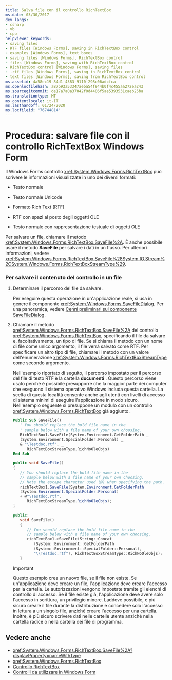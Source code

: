 ```yaml
---
title: Salva file con il controllo RichTextBox
ms.date: 03/30/2017
dev_langs:
- csharp
- vb
- cpp
helpviewer_keywords:
- saving files
- RTF files [Windows Forms], saving in RichTextBox control
- examples [Windows Forms], text boxes
- saving files [Windows Forms], RichTextBox control
- files [Windows Forms], saving with RichTextBox control
- RichTextBox control [Windows Forms], saving files
- .rtf files [Windows Forms], saving in RichTextBox control
- text files [Windows Forms], saving from RichTextBox control
ms.assetid: 4a58ec19-84d1-4383-9110-298c06adcfca
ms.openlocfilehash: a87b93a53347aeba54f944b0f4c455aa272ea243
ms.sourcegitcommit: de17a7a0a37042f0d4406f5ae5393531caeb25ba
ms.translationtype: MT
ms.contentlocale: it-IT
ms.lasthandoff: 01/24/2020
ms.locfileid: "76744814"
---
```

# <a name="how-to-save-files-with-the-windows-forms-richtextbox-control"></a>Procedura: salvare file con il controllo RichTextBox Windows Form

Il Windows Forms controllo <xref:System.Windows.Forms.RichTextBox> può scrivere le informazioni visualizzate in uno dei diversi formati:

- Testo normale

- Testo normale Unicode

- Formato Rich Text (RTF)

- RTF con spazi al posto degli oggetti OLE

- Testo normale con rappresentazione testuale di oggetti OLE

Per salvare un file, chiamare il metodo <xref:System.Windows.Forms.RichTextBox.SaveFile%2A>. È anche possibile usare il metodo **SaveFile** per salvare i dati in un flusso. Per ulteriori informazioni, vedere <xref:System.Windows.Forms.RichTextBox.SaveFile%28System.IO.Stream%2CSystem.Windows.Forms.RichTextBoxStreamType%29>.

### <a name="to-save-the-contents-of-the-control-to-a-file"></a>Per salvare il contenuto del controllo in un file

1. Determinare il percorso del file da salvare.

    Per eseguire questa operazione in un'applicazione reale, si usa in genere il componente <xref:System.Windows.Forms.SaveFileDialog>. Per una panoramica, vedere [Cenni preliminari sul componente SaveFileDialog](savefiledialog-component-overview-windows-forms.md).

2. Chiamare il metodo <xref:System.Windows.Forms.RichTextBox.SaveFile%2A> del controllo <xref:System.Windows.Forms.RichTextBox>, specificando il file da salvare e, facoltativamente, un tipo di file. Se si chiama il metodo con un nome di file come unico argomento, il file verrà salvato come RTF. Per specificare un altro tipo di file, chiamare il metodo con un valore dell'enumerazione <xref:System.Windows.Forms.RichTextBoxStreamType> come secondo argomento.

    Nell'esempio riportato di seguito, il percorso impostato per il percorso del file di testo RTF è la cartella **documenti** . Questo percorso viene usato perché è possibile presupporre che la maggior parte dei computer che eseguono il sistema operativo Windows includa questa cartella. La scelta di questa località consente anche agli utenti con livelli di accesso di sistema minimi di eseguire l'applicazione in modo sicuro. Nell'esempio seguente si presuppone un modulo con un controllo <xref:System.Windows.Forms.RichTextBox> già aggiunto.

    ```vb
    Public Sub SaveFile()
       ' You should replace the bold file name in the
       ' sample below with a file name of your own choosing.
       RichTextBox1.SaveFile(System.Environment.GetFolderPath _
       (System.Environment.SpecialFolder.Personal) _
       & "\Testdoc.rtf", _
          RichTextBoxStreamType.RichNoOleObjs)
    End Sub
    ```

    ```csharp
    public void SaveFile()
    {
       // You should replace the bold file name in the
       // sample below with a file name of your own choosing.
       // Note the escape character used (@) when specifying the path.
       richTextBox1.SaveFile(System.Environment.GetFolderPath
       (System.Environment.SpecialFolder.Personal)
       + @"\Testdoc.rtf",
          RichTextBoxStreamType.RichNoOleObjs);
    }
    ```

    ```cpp
    public:
       void SaveFile()
       {
          // You should replace the bold file name in the
          // sample below with a file name of your own choosing.
          richTextBox1->SaveFile(String::Concat
             (System::Environment::GetFolderPath
             (System::Environment::SpecialFolder::Personal),
             "\\Testdoc.rtf"), RichTextBoxStreamType::RichNoOleObjs);
       }
    ```

    > [!IMPORTANT]
    > Questo esempio crea un nuovo file, se il file non esiste. Se un'applicazione deve creare un file, l'applicazione deve creare l'accesso per la cartella. Le autorizzazioni vengono impostate tramite gli elenchi di controllo di accesso. Se il file esiste già, l'applicazione deve avere solo l'accesso in scrittura, un privilegio minore. Laddove possibile, è più sicuro creare il file durante la distribuzione e concedere solo l'accesso in lettura a un singolo file, anziché creare l'accesso per una cartella. Inoltre, è più sicuro scrivere dati nelle cartelle utente anziché nella cartella radice o nella cartella dei file di programma.

## <a name="see-also"></a>Vedere anche

- <xref:System.Windows.Forms.RichTextBox.SaveFile%2A?displayProperty=nameWithType>
- <xref:System.Windows.Forms.RichTextBox>
- [Controllo RichTextBox](richtextbox-control-windows-forms.md)
- [Controlli da utilizzare in Windows Form](controls-to-use-on-windows-forms.md)
